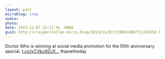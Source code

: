 ```yaml
---
layout: post
microblog: true
audio: 
photo: 
date: 2013-11-07 12:17:41 -0600
guid: http://craigmcclellan.micro.blog/2013/11/07/t398514607721316352.html
---
```

Doctor Who is winning at social media promotion for the 50th anniversary special. [t.co/yCVbu9ZcX...](http://t.co/yCVbu9ZcXE) #savetheday
